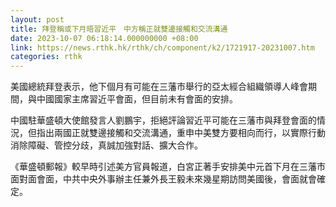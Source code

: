 ```yaml
---
layout: post
title: 拜登稱或下月晤習近平　中方稱正就雙邊接觸和交流溝通
date: 2023-10-07 06:18:14.000000000 +08:00
link: https://news.rthk.hk/rthk/ch/component/k2/1721917-20231007.htm
categories: rthk
---
```


美國總統拜登表示，他下個月有可能在三藩市舉行的亞太經合組織領導人峰會期間，與中國國家主席習近平會面，但目前未有會面的安排。

中國駐華盛頓大使館發言人劉鵬宇，拒絕評論習近平可能在三藩市與拜登會面的情況，但指出兩國正就雙邊接觸和交流溝通，重申中美雙方要相向而行，以實際行動消除障礙、管控分歧，真誠加強對話、擴大合作。

《華盛頓郵報》較早時引述美方官員報道，白宮正著手安排美中元首下月在三藩市面對面會面，中共中央外事辦主任兼外長王毅未來幾星期訪問美國後，會面就會確定。
